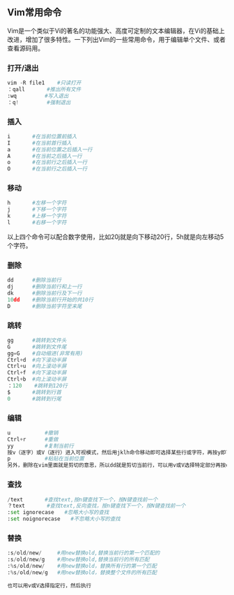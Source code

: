 ## Vim常用命令

Vim是一个类似于Vi的著名的功能强大、高度可定制的文本编辑器，在Vi的基础上改进，增加了很多特性。一下列出Vim的一些常用命令，用于编辑单个文件、或者查看源码用。



### 打开/退出

```python
vim -R file1	#只读打开
：qall		#推出所有文件
:wq			#写入退出
：q!			#强制退出
```

### 插入

```python
i		#在当前位置前插入
I		#在当前首行插入
a		#在当前位置之后插入一行
A		#在当前之后插入一行
o		#在当前行之后插入一行
O		#在当前行之后插入一行
```

### 移动

```python
h		#左移一个字符
j		#下移一个字符
k		#上移一个字符
l		#右移一个字符
```

以上四个命令可以配合数字使用，比如20j就是向下移动20行，5h就是向左移动5个字符。

### 删除

```python 
dd		#删除当前行
dj		#删除当前行和上一行
dk		#删除当前行及下一行
10dd	#删除当前行开始的共10行
D		#删除当前字符至末尾
```

### 跳转

```python
gg		#跳转到文件头
G		#跳转到文件尾
gg=G	#自动缩进(非常有用)
Ctrl+d	#向下滚动半屏
Ctrl+u	#向上滚动半屏
Ctrl+f	#向下滚动半屏
Ctrl+b	#向上滚动半屏
：120	#跳转到120行
$		#跳转到行首
0		#跳转到行尾
```

### 编辑

```python
u			#撤销
Ctrl+r		#重做
yy			#复制当前行
按v（逐字）或V（逐行）进入可视模式，然后用jklh命令移动即可选择某些行或字符，再按y即可复制任意部分
p 			#粘贴在当前位置
另外，删除在vim里面就是剪切的意思，所以dd就是剪切当前行，可以用v或V选择特定部分再按d就是任意剪切了
```

### 查找

```python
/text		#查找text,按n键查找下一个，按N键查找前一个
？text		#查找text,反向查找，按n键查找下一个，按N键查找前一个
:set ignorecase　　#忽略大小写的查找
:set noignorecase　　#不忽略大小写的查找
```

### 替换

```python
:s/old/new/		#用new替换old,替换当前行的第一个匹配的
:s/old/new/g	#用new替换old,替换当前行的所有匹配
:%s/old/new/ 	#用new替换old，替换所有行的第一个匹配
:%s/old/new/g 	#用new替换old，替换整个文件的所有匹配
    
也可以用v或V选择指定行，然后执行
```





